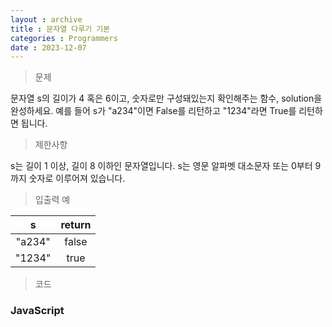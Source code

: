 ```yaml
---
layout : archive
title : 문자열 다루기 기본
categories : Programmers
date : 2023-12-07
---
```

> 문제<br>

문자열 s의 길이가 4 혹은 6이고, 숫자로만 구성돼있는지 확인해주는 함수, solution을 완성하세요. 예를 들어 s가 "a234"이면 False를 리턴하고 "1234"라면 True를 리턴하면 됩니다.

> 제한사항<br>

s는 길이 1 이상, 길이 8 이하인 문자열입니다.
s는 영문 알파벳 대소문자 또는 0부터 9까지 숫자로 이루어져 있습니다.

> 입출력 예<br>

|s|return|
|:--:|:--:|
|"a234"|false|
|"1234"|true|

> 코드

### JavaScript

<script src="https://gist.github.com/kwontaehoon/ed342335a1d313a525b38c9b13bb2a89.js"></script>